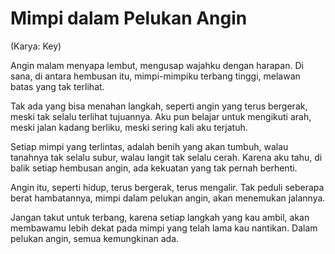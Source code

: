 # Mimpi dalam Pelukan Angin
(Karya: Key)

Angin malam menyapa lembut,
mengusap wajahku dengan harapan.
Di sana, di antara hembusan itu,
mimpi-mimpiku terbang tinggi,
melawan batas yang tak terlihat.

Tak ada yang bisa menahan langkah,
seperti angin yang terus bergerak,
meski tak selalu terlihat tujuannya.
Aku pun belajar untuk mengikuti arah,
meski jalan kadang berliku,
meski sering kali aku terjatuh.

Setiap mimpi yang terlintas,
adalah benih yang akan tumbuh,
walau tanahnya tak selalu subur,
walau langit tak selalu cerah.
Karena aku tahu,
di balik setiap hembusan angin,
ada kekuatan yang tak pernah berhenti.

Angin itu, seperti hidup,
terus bergerak, terus mengalir.
Tak peduli seberapa berat hambatannya,
mimpi dalam pelukan angin,
akan menemukan jalannya.

Jangan takut untuk terbang,
karena setiap langkah yang kau ambil,
akan membawamu lebih dekat
pada mimpi yang telah lama kau nantikan.
Dalam pelukan angin,
semua kemungkinan ada.
